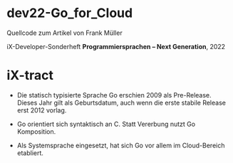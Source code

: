 # dev22-Go_for_Cloud

Quellcode zum Artikel von Frank Müller

iX-Developer-Sonderheft __Programmiersprachen – Next Generation__, 2022

# iX-tract

* Die statisch typisierte Sprache Go erschien 2009 als Pre-Release. Dieses Jahr gilt als Geburtsdatum, auch wenn die erste stabile Release erst 2012 vorlag.

* Go orientiert sich syntaktisch an C. Statt Vererbung nutzt Go Komposition.

* Als Systemsprache eingesetzt, hat sich Go vor allem im Cloud-Bereich etabliert.
